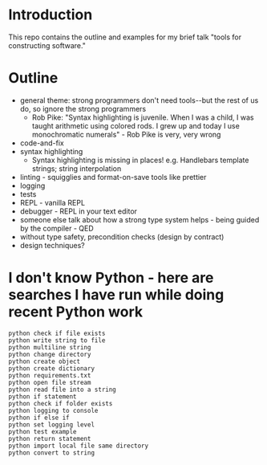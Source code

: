 # Introduction

This repo contains the outline and examples for my brief talk "tools for constructing software."

# Outline

- general theme: strong programmers don't need tools--but the rest of us do, so ignore the strong programmers
  - Rob Pike: "Syntax highlighting is juvenile. When I was a child, I was taught arithmetic using colored rods. I grew up and today I use monochromatic numerals" - Rob Pike is very, very wrong
- code-and-fix
- syntax highlighting
  - Syntax highlighting is missing in places! e.g. Handlebars template strings; string interpolation
- linting - squigglies and format-on-save tools like prettier
- logging
- tests
- REPL - vanilla REPL
- debugger - REPL in your text editor
- someone else talk about how a strong type system helps - being guided by the compiler - QED
- without type safety, precondition checks (design by contract)
- design techniques?

# I don't know Python - here are searches I have run while doing recent Python work

```
python check if file exists
python write string to file
python multiline string
python change directory
python create object
python create dictionary
python requirements.txt
python open file stream
python read file into a string
python if statement
python check if folder exists
python logging to console
python if else if
python set logging level
python test example
python return statement
python import local file same directory
python convert to string
```
